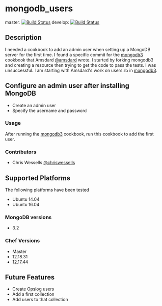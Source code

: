 # mongodb_users

master: [![Build Status](https://travis-ci.org/chriswessells/mongodb_users.svg?branch=master)](https://travis-ci.org/chriswessells/mongodb_users) 
develop: [![Build Status](https://travis-ci.org/chriswessells/mongodb_users.svg?branch=develop)](https://travis-ci.org/chriswessells/mongodb_users)

## Description
I needed a cookbook to add an admin user when setting up a MongoDB server for the first time.  I found a specific commit for the [mongodb3](https://github.com/sunggun-yu/chef-mongodb3)
cookbook that Amsdard [@amsdard](https://github.com/amsdard) wrote. I started by forking mongodb3 and creating a resource then trying to get the code to pass the tests.
I was unsuccessful.  I am starting with Amsdard's work on users.rb in [mongodb3](https://github.com/sunggun-yu/chef-mongodb3).

## Configure an admin user after installing MongoDB
* Create an admin user 
* Specify the username and password

### Usage
After running the [mongodb3](https://github.com/sunggun-yu/chef-mongodb3) cookbook, run this cookbook to add the first user.

### Contributors
* Chris Wessells [@chriswessells](https://github.com/chriswessells)

## Supported Platforms

The following platforms have been tested

* Ubuntu 14.04
* Ubuntu 16.04

### MongoDB versions
* 3.2

### Chef Versions
* Master
* 12.18.31
* 12.17.44

## Future Features
* Create Opslog users
* Add a first collection
* Add users to that collection